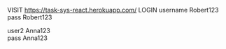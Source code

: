 VISIT https://task-sys-react.herokuapp.com/
 LOGIN
 username Robert123 
 pass Robert123 
 
 user2 Anna123  
 pass Anna123
